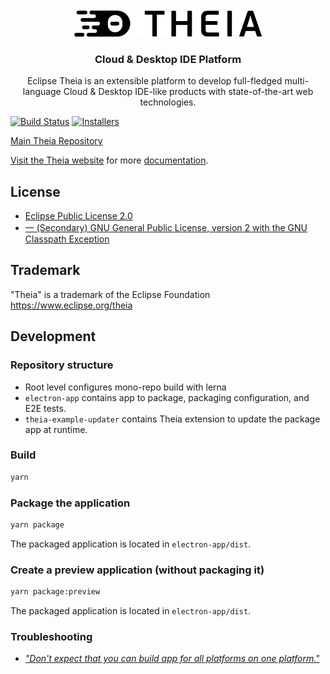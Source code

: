 <br/>
<div id="theia-logo" align="center">
    <br />
    <img src="https://raw.githubusercontent.com/eclipse-theia/theia/master/logo/theia-logo.svg?sanitize=true" alt="Theia Logo" width="300"/>
    <h3>Cloud & Desktop IDE Platform</h3>
</div>

<div id="badges" align="center">

Eclipse Theia is an extensible platform to develop full-fledged multi-language Cloud & Desktop IDE-like products with state-of-the-art web  technologies.

</div>

[![Build Status](https://travis-ci.com/eclipse-theia/theia-example.svg?branch=master)](https://travis-ci.com/eclipse-theia/theia-example)
[![Installers](https://img.shields.io/badge/download-installers-blue.svg?style=flat-curved)](https://download.eclipse.org/theia/)

[Main Theia Repository](https://github.com/eclipse-theia/theia)

[Visit the Theia website](http://www.theia-ide.org) for more [documentation](http://www.theia-ide.org/doc).

## License

- [Eclipse Public License 2.0](LICENSE)
- [一 (Secondary) GNU General Public License, version 2 with the GNU Classpath Exception](LICENSE)

## Trademark
"Theia" is a trademark of the Eclipse Foundation
https://www.eclipse.org/theia

## Development

### Repository structure

- Root level configures mono-repo build with lerna
- `electron-app` contains app to package, packaging configuration, and E2E tests.
- `theia-example-updater` contains Theia extension to update the package app at runtime.

### Build

```sh
yarn
```

### Package the application

```sh
yarn package
```

The packaged application is located in `electron-app/dist`.

### Create a preview application (without packaging it)

```sh
yarn package:preview
```

The packaged application is located in `electron-app/dist`.

### Troubleshooting

- [_"Don't expect that you can build app for all platforms on one platform."_](https://www.electron.build/multi-platform-build)
